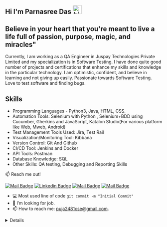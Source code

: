 ## Hi I'm Parnasree Das <img src="https://user-images.githubusercontent.com/1303154/88677602-1635ba80-d120-11ea-84d8-d263ba5fc3c0.gif" width="28px" alt="hi">

## Believe in your heart that you're meant to live a life full of passion, purpose, magic, and miracles"

Currently, I am working as a QA Engineer in Juspay Technologies Private Limited and my specialization is in Software Testing. 
I have done quite good number of projects and certifications that enhance my skills and knowledge in the particular technology.
I am optimistic, confident, and believe in learning and not giving up easily. Passionate towards Software Testing. Love to test software and finding bugs.

## Skills
- Programming Languages - Python3, Java, HTML, CSS.
- Automation Tools: Selenium with Python , Selenium+BDD using Cucumber, Gherkins and JavaScript, Katalon Studio(For various platform like Web, Mweb, Android)
- Test Management Tools Used: Jira, Test Rail
- Visualization/Monitoring Tool: Kibbana
- Version Control: Git And Github
- CI/CD Tool: Jenkins and Docker
- API Tools: Postman
- Database Knowledge: SQL
- Other Skills: QA testing, Debugging and Reporting Skills

:mailbox: Reach me out!

[![Mail Badge](https://img.shields.io/badge/-Puja-e74c3c?style=flat&labelColor=e74c3c&logo=youtube&logoColor=white)](https://www.youtube.com/channel/UCtkRfDFRp-hyOEr2r_P81LQ/featured) [![Linkedin Badge](https://img.shields.io/badge/-Puja-0e76a8?style=flat&labelColor=0e76a8&logo=linkedin&logoColor=white)](https://www.linkedin.com/in/parnasree-das-6b0231196/) [![Mail Badge](https://img.shields.io/badge/-@puja_2481-e84393?style=flat&labelColor=e84393&logo=instagram&logoColor=white)](https://www.instagram.com/puja_2481/) [![Mail Badge](https://img.shields.io/badge/-puja-c0392b?style=flat&labelColor=c0392b&logo=gmail&logoColor=white)](mailto:puja2481cse@gmail.com) 

<!-- TODO: Add last video link -->


- :computer: Most used line of code `git commit -m "Initial Commit"`
- 🤔 I’m looking for job.
- 📫 How to reach me: puja2481cse@gmail.com.

<details>
 
 ### Portfolio
 [![image](https://user-images.githubusercontent.com/56734293/129670053-8fbafbb4-c8cf-439b-a7c6-ce14c66c5b27.png)](https://puja2481.github.io/Portfolio/ "Click to Watch")

#### Profile Visits 

![visitors](https://visitor-badge.glitch.me/badge?page_id=Puja2481.Puja2481)

#### Github Stats

[![Puja's github stats](https://github-readme-stats.vercel.app/api?username=Puja2481)](https://github.com/Puja2481/github-readme-stats)
 
[![Top Langs](https://github-readme-stats.vercel.app/api/top-langs/?username=Puja2481)](https://github.com/Puja2481/github-readme-stats)

</details>

